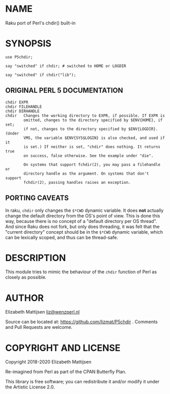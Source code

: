 NAME
====

Raku port of Perl's chdir() built-in

SYNOPSIS
========

    use P5chdir;

    say "switched" if chdir; # switched to HOME or LOGDIR

    say "switched" if chdir("lib");

ORIGINAL PERL 5 DOCUMENTATION
-----------------------------

    chdir EXPR
    chdir FILEHANDLE
    chdir DIRHANDLE
    chdir   Changes the working directory to EXPR, if possible. If EXPR is
            omitted, changes to the directory specified by $ENV{HOME}, if set;
            if not, changes to the directory specified by $ENV{LOGDIR}. (Under
            VMS, the variable $ENV{SYS$LOGIN} is also checked, and used if it
            is set.) If neither is set, "chdir" does nothing. It returns true
            on success, false otherwise. See the example under "die".

            On systems that support fchdir(2), you may pass a filehandle or
            directory handle as the argument. On systems that don't support
            fchdir(2), passing handles raises an exception.

PORTING CAVEATS
---------------

In raku, `chdir` only changes the `$*CWD` dynamic variable. It does **not** actually change the default directory from the OS's point of view. This is done this way, because there is no concept of a "default directory per OS thread". And since Raku does not fork, but only does threading, it was felt that the "current directory" concept should be in the `$*CWD` dynamic variable, which can be lexically scoped, and thus can be thread-safe.

DESCRIPTION
===========

This module tries to mimic the behaviour of the `chdir` function of Perl as closely as possible.

AUTHOR
======

Elizabeth Mattijsen <liz@wenzperl.nl>

Source can be located at: https://github.com/lizmat/P5chdir . Comments and Pull Requests are welcome.

COPYRIGHT AND LICENSE
=====================

Copyright 2018-2020 Elizabeth Mattijsen

Re-imagined from Perl as part of the CPAN Butterfly Plan.

This library is free software; you can redistribute it and/or modify it under the Artistic License 2.0.

